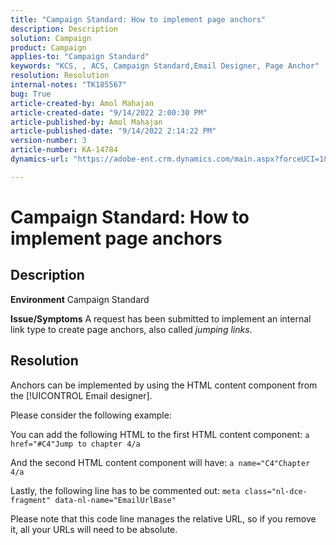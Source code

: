 ```yaml
---
title: "Campaign Standard: How to implement page anchors"
description: Description
solution: Campaign
product: Campaign
applies-to: "Campaign Standard"
keywords: "KCS, , ACS, Campaign Standard,Email Designer, Page Anchor"
resolution: Resolution
internal-notes: "TK185567"
bug: True
article-created-by: Amol Mahajan
article-created-date: "9/14/2022 2:00:30 PM"
article-published-by: Amol Mahajan
article-published-date: "9/14/2022 2:14:22 PM"
version-number: 3
article-number: KA-14784
dynamics-url: "https://adobe-ent.crm.dynamics.com/main.aspx?forceUCI=1&pagetype=entityrecord&etn=knowledgearticle&id=5d323997-3534-ed11-9db1-00224808679b"

---
```

# Campaign Standard: How to implement page anchors

## Description

<b>Environment</b>
Campaign Standard


<b>Issue/Symptoms</b>
A request has been submitted to implement an internal link type to create page anchors, also called *jumping links*.


## Resolution


Anchors can be implemented by using the HTML content component from the [!UICONTROL Email designer].

Please consider the following example:

You can add the following HTML to the first HTML content component:
`a href="#C4"Jump to chapter 4/a`

And the second HTML content component will have:
`a name="C4"Chapter 4/a`

Lastly, the following line has to be commented out:
`meta class="nl-dce-fragment" data-nl-name="EmailUrlBase"`

Please note that this code line manages the relative URL, so if you remove it, all your URLs will need to be absolute.

